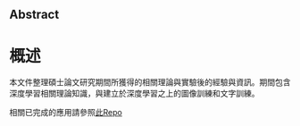 ## Abstract
# 概述

本文件整理碩士論文研究期間所獲得的相關理論與實驗後的經驗與資訊。期間包含深度學習相關理論知識，與建立於深度學習之上的圖像訓練和文字訓練。

相關已完成的應用請參照[此Repo](https://github.com/artmusic0/Graduated-Project)